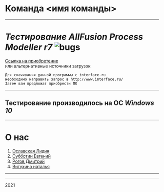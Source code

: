 # Команда <имя команды>
---

# _Тестирование AllFusion Process Modeller r7_ ![bugs](https://img.shields.io/badge/%D0%9A%D0%BE%D0%BB--%D0%B2%D0%BE%20%D0%B1%D0%B0%D0%B3%D0%BE%D0%B2-6-red)

[Ссылка на приобретение](http://www.interface.ru/home.asp?artId=5614) \
или альтернативные источники загрузок
```
Для скачивания данной программы с interface.ru
необходимо направить запрос в http://www.interface.ru/
Затем вам предложат приобрести ПО
```
---

## Тестирование производилось на ОС *Windows 10*

----
# О нас
1. [Ославская Лидия]()
2. [Субботин Евгений](https://github.com/iesub)
3. [Рогов Дмитрий](https://github.com/drv2vna)
4. [Витухина наталья](https://github.com/IAmMum-sAsh)


---
---
2021
